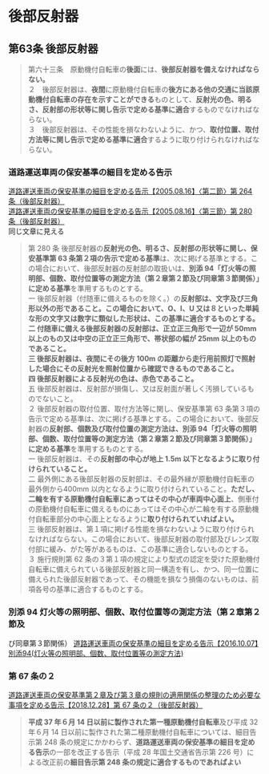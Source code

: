 # 後部反射器
## 第63条	後部反射器
> 第六十三条　原動機付自転車の**後面**には、**後部反射器を備えなければならない。**<br/>
２　後部反射器は、**夜間**に原動機付自転車の**後方にある他の交通に当該原動機付自転車の存在を示すことができる**ものとして、**反射光の色、明るさ、反射部の形状等に関し告示で定める基準に適合**するものでなければならない。<br/>
３　後部反射器は、その性能を損なわないように、かつ、**取付位置、取付方法等に関し告示で定める基準に適合**するように取り付けられなければならない。

### 道路運送車両の保安基準の細目を定める告示
[道路運送車両の保安基準の細目を定める告示【2005.08.16】〈第二節〉第 264 条（後部反射器）](https://www.mlit.go.jp/common/000187721.pdf)  
[道路運送車両の保安基準の細目を定める告示【2005.08.16】〈第三節〉第 280 条（後部反射器）](https://www.mlit.go.jp/common/000187738.pdf)  
同じ文章に見える

> 第 280 条 後部反射器の**反射光の色、明るさ、反射部の形状等に関し、保安基準第 63 条第２項の告示で定める基準**は、次に掲げる基準とする。この場合において、後部反射器の反射部の取扱いは、**別添 94「灯火等の照明部、個数、取付位置等の測定方法（第２章第２節及び同章第３節関係）」に定める基準**を準用するものとする。<br/>
一 後部反射器（付随車に備えるものを除く。）の**反射部は、文字及び三角形以外の形であること。**この場合において、O、I、U 又は８といった単純な形の文字又は数字に類似した形状は、この基準に適合するものとする。<br/>
二 付随車に備える後部反射器の反射部は、正立正三角形で一辺が 50mm 以上のもの又は中空の正立正三角形で、帯状部の幅が 25mm 以上のものであること。<br/>
三 後部反射器は、**夜間にその後方 100m の距離から走行用前照灯で照射した場合にその反射光を照射位置から確認できる**ものであること。<br/>
四 後部反射器による**反射光の色は、赤色であること。**<br/>
五 後部反射器は、反射部が損傷し、又は反射面が著しく汚損しているものでないこと。<br/>
２ 後部反射器の取付位置、取付方法等に関し、保安基準第 63 条第３項の告示で定める基準は、次に掲げる基準とする。この場合において、後部反射器の**反射部、個数及び取付位置の測定方法は、別添 94「灯火等の照明部、個数、取付位置等の測定方法（第２章第２節及び同章第３節関係）」に定める基準**を準用するものとする。<br/>
一 後部反射器は、その**反射部の中心が地上 1.5m 以下となるように取り付けられていること。**<br/>
二 最外側にある後部反射器の反射部は、その最外縁が原動機付自転車の最外側から400mm 以内となるように取り付けられていること。**ただし、二輪を有する原動機付自転車にあってはその中心が車両中心面上**、側車付の原動機付自転車に備えるものにあってはその中心が二輪を有する原動機付自転車部分の中心面上となるように**取り付けられていればよい。**<br/>
三 後部反射器は、第１項に掲げる性能を損なわないように取り付けられなければならない。この場合において、後部反射器の取付部及びレンズ取付部に緩み、がた等があるものは、この基準に適合しないものとする。<br/>
３ 施行規則第 62 条の３第１項の規定により型式の認定を受けた原動機付自転車に備えられている後部反射器と同一構造を有し、かつ、同一位置に備えられた後部反射器であって、その機能を損なう損傷のないものは、前項各号の基準に適合するものとする。

### 別添 94 灯火等の照明部、個数、取付位置等の測定方法（第２章第２節及
び同章第３節関係）
[道路運送車両の保安基準の細目を定める告示【2016.10.07】別添94(灯火等の照明部、個数、取付位置等の測定方法)](https://www.mlit.go.jp/common/000190511.pdf)



### 第 67 条の２
[道路運送車両の保安基準第２章及び第３章の規則の適用関係の整理のため必要な事項を定める告示【2018.12.28】第 67 条の２（後部反射器）](https://www.mlit.go.jp/common/001268012.pdf)  
> **平成 37 年６月 14 日以前に製作された第一種原動機付自転車**及び平成 32 年６月 14 日以前に製作された第二種原動機付自転車については、細目告示第 248 条の規定にかかわらず、**道路運送車両の保安基準の細目を定める告示**の一部を改正する告示（平成 28 年国土交通省告示第 226 号）による改正前の**細目告示第 248 条の規定に適合するものであればよい**
